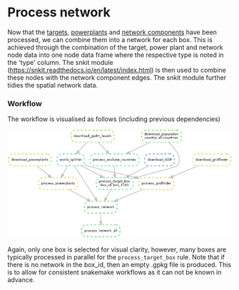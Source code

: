 # Process network


Now that the [targets](power_process_targets.md), [powerplants](power_process_powerplants.md) and
[network components](power_process_gridfinder.md) have been processed, we can combine them into a network for each box.
This is achieved through the combination of the target, power plant and network node data into one node data frame where the
respective type is noted in the 'type' column. The snkit module (https://snkit.readthedocs.io/en/latest/index.html)
is then used to combine these nodes with the network component edges. The snkit module further tidies the spatial
network data.

### Workflow

The workflow is visualised as follows (including previous dependencies)

![Process network workflow](../power_img/dag_network.png)

Again, only one box is selected for visual clarity, however, many boxes are typically processed in parallel for the
`process_target_box` rule.  Note that if there is no network in the box_id, then an empty .gpkg file is produced. This
is to allow for consistent snakemake workflows as it can not be known in advance.
 